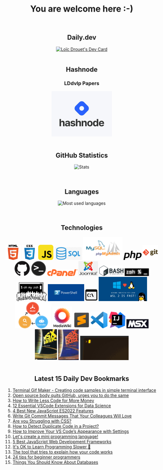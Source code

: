 <h1 align="center"> You are welcome here :-)</h1>

<br />

<div align="center">
    <h2>Daily.dev</h2>    
    <a href="https://app.daily.dev/LDdvlp">
        <img
            src="https://api.daily.dev/devcards/6a2db644d7b342d5924aa8a261fc3c97.png?r=d2h" width="400"
            alt="Loïc Drouet's Dev Card" 
        />
    </a>
</div>

<br />

<div align="center">
    <h2>Hashnode</h2>
    <h3>LDdvlp Papers</h3>
    <a href="https://lddvlp.hashnode.dev/">
        <img 
            src="/images/00-hashnode-logo.jfif" 
            width="200" alt="LDdvlp Papers" 
        />
    </a>
</div>

<br />

<div align="center">
    <h2>GitHub Statistics</h2>
    
![Stats](https://github-readme-stats.vercel.app/api?username=lddvlp&show_icons=true&theme=radical&count_private=true)

</div>

<br />

<div align="center">
    <h2>Languages</h2>

![Most used languages](https://github-readme-stats.vercel.app/api/top-langs/?username=lddvlp)

</div>

<br />

<div align="center">
    <h2>Technologies</h2>

<!-- Image #01    -->
<img alt="HTML5" width="50px" src="https://raw.githubusercontent.com/github/explore/80688e429a7d4ef2fca1e82350fe8e3517d3494d/topics/html/html.png" />

<!-- Image #02    -->
<img alt="CSS3" width="50px" src="https://raw.githubusercontent.com/github/explore/80688e429a7d4ef2fca1e82350fe8e3517d3494d/topics/css/css.png" />

<!-- Image #03    -->
<img alt="JavaScript" width="50px"   src="/images/03-javascript-logo.png" />

<!-- Image #04    -->
<img alt="SQL" width="90px" src="/images/04-sql-logo.jpg" />

<!-- Image #05    -->
<img alt="phpMyAdmin-MySQL" width="130px" src="/images/05-phpmyadmin-mysql-logo.png" />

<!-- Image #06    -->
<img alt="PHP" width="60px" src="/images/06-php-logo-alt.png" />

<!-- Image #07    -->
<img alt="Git" width="50px" src="https://raw.githubusercontent.com/github/explore/80688e429a7d4ef2fca1e82350fe8e3517d3494d/topics/git/git.png" />

<!-- Image #08    -->
<img alt="GitHub" width="50px" src="https://raw.githubusercontent.com/github/explore/78df643247d429f6cc873026c0622819ad797942/topics/github/github.png" />

<!-- Image #09    -->
<img alt="Shell" width="50px" src="https://raw.githubusercontent.com/github/explore/80688e429a7d4ef2fca1e82350fe8e3517d3494d/topics/terminal/terminal.png" />

<!-- Image #10    -->
<img alt="cPanel" width="100px" src="/images/10-cpanel-logo.png" />

<!-- Image #11    -->
<img alt="Joomla!" width="65px" src="/images/11-joomla-logo.png" />

<!-- Image #12    -->
<img alt="Bash" width="80px" src="/images/12-bash-logo.png" />

<!-- Image #13    -->
<img alt="Zsh" width="80px" src="/images/13-zsh-logo.gif" />

<!-- Image #14    -->
<img alt="Oh My Zsh" width="100px" src="/images/14-oh_my_zsh-logo.png" />

<!-- Image #15    -->
<img alt="PowerShell" width="120px" src="/images/15-powershell-logo.jpg" />

<!-- Image #16    -->
<img alt="cmd" width="40px" src="/images/16-cmd-logo.png" />

<!-- Image #17    -->
<img alt="WSL2" width="160px" src="/images/17-wsl2-logo.jpg" />

<!-- Image #18    -->
<img alt="MVC" width="120px" src="/images/18-mvc-logo.jpg" />

<!-- Image #19    -->
<img alt="MediaWiki" width="65px" src="/images/19-mediawiki-logo.png" />

<!-- Image #90    -->
<img alt="Sublime Text" width="55px" src="/images/90-sublime_text-logo.png" />

<!-- Image #91    -->
<img alt="VS Code" width="55px" src="/images/91-vs_code-logo.png" />

<!-- Image #92    -->
<img alt="IntelliJ IDEA" width="55px" src="/images/92-intellij_idea.png" />

<!-- Image #95   -->
<img alt="MSX" width="73px" src="/images/95-msx-logo.png" />

<!-- Image #96    -->
<img alt="MSX-BASIC" width="73px" src="/images/96-msx_ basic-logo.jfif" />

<!-- Image #97    -->
<img alt="MSX-DOS" width="69px" src="/images/97-msx_dos-logo.jpg" />

<!-- Image #99    -->
<img alt="Amber Terminal" width="160px" src="/images/98-amber_terminal.gif" />

</div>

<br />

<div align="center">
    <h2>Latest 15 Daily Dev Bookmarks</h2>
</div>

<!-- daily.dev BOOKMARKS:START -->
1. [Terminal Gif Maker - Creating code samples in simple terminal interface](https://app.daily.dev/posts/77sykV9f9?utm_source=rss&utm_medium=bookmarks&utm_campaign=Yaq6rDv_C)
2. [Open source body quits GitHub, urges you to do the same](https://app.daily.dev/posts/zbqnUYoiT?utm_source=rss&utm_medium=bookmarks&utm_campaign=Yaq6rDv_C)
3. [How to Write Less Code for More Money](https://app.daily.dev/posts/rxdO7Up8j?utm_source=rss&utm_medium=bookmarks&utm_campaign=Yaq6rDv_C)
4. [12 Essential VSCode Extensions for Data Science](https://app.daily.dev/posts/AJ0SLqxjb?utm_source=rss&utm_medium=bookmarks&utm_campaign=Yaq6rDv_C)
5. [4 Best New JavaScript ES2022 Features](https://app.daily.dev/posts/TKUdGAAMe?utm_source=rss&utm_medium=bookmarks&utm_campaign=Yaq6rDv_C)
6. [Write Git Commit Messages That Your Colleagues Will Love](https://app.daily.dev/posts/5MAj6-vW8?utm_source=rss&utm_medium=bookmarks&utm_campaign=Yaq6rDv_C)
7. [Are you Struggling with CSS?](https://app.daily.dev/posts/mu1xMoumG?utm_source=rss&utm_medium=bookmarks&utm_campaign=Yaq6rDv_C)
8. [How to Detect Duplicate Code in a Project?](https://app.daily.dev/posts/21nUrf5rJ?utm_source=rss&utm_medium=bookmarks&utm_campaign=Yaq6rDv_C)
9. [How to Improve Your VS Code’s Appearance with Settings](https://app.daily.dev/posts/8UKZrwl11?utm_source=rss&utm_medium=bookmarks&utm_campaign=Yaq6rDv_C)
10. [Let&#39;s create a mini programming language!](https://app.daily.dev/posts/3Ub1N0lGY?utm_source=rss&utm_medium=bookmarks&utm_campaign=Yaq6rDv_C)
11. [5 Best JavaScript Web Development Frameworks](https://app.daily.dev/posts/jvA1ovqlP?utm_source=rss&utm_medium=bookmarks&utm_campaign=Yaq6rDv_C)
12. [It&#39;s OK to Learn Programming Slower 🐌](https://app.daily.dev/posts/Tk8k-q_79?utm_source=rss&utm_medium=bookmarks&utm_campaign=Yaq6rDv_C)
13. [The tool that tries to explain how your code works](https://app.daily.dev/posts/tMjFSe49Q?utm_source=rss&utm_medium=bookmarks&utm_campaign=Yaq6rDv_C)
14. [24 tips for beginner programmers](https://app.daily.dev/posts/tfEaKJhbj?utm_source=rss&utm_medium=bookmarks&utm_campaign=Yaq6rDv_C)
15. [Things You Should Know About Databases](https://app.daily.dev/posts/ZU0WhRTsv?utm_source=rss&utm_medium=bookmarks&utm_campaign=Yaq6rDv_C)

<!-- daily.dev BOOKMARKS:END -->
